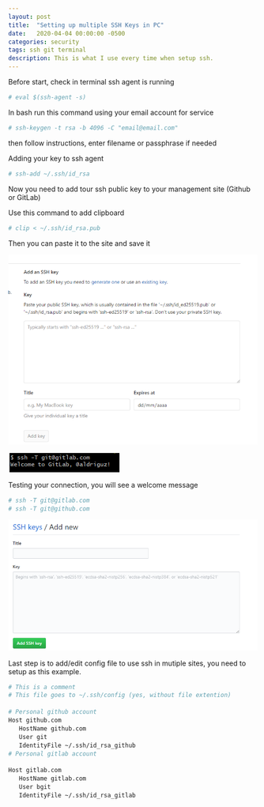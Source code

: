 ```yaml
---
layout: post
title:  "Setting up multiple SSH Keys in PC"
date:   2020-04-04 00:00:00 -0500
categories: security
tags: ssh git terminal
description: This is what I use every time when setup ssh.
---
```


Before start, check in terminal ssh agent is running

```bash
# eval $(ssh-agent -s)
```

In bash run this command using your email account for service

```bash
# ssh-keygen -t rsa -b 4096 -C "email@email.com"
```

then follow instructions, enter filename or passphrase if needed

Adding your key to ssh agent

```bash
# ssh-add ~/.ssh/id_rsa
```

Now you need to add tour ssh public key to your management site (Github or GitLab)

Use this command to add clipboard

```bash
# clip < ~/.ssh/id_rsa.pub
```

Then you can paste it to the site and save it

![/assets/img/Img0001.png](/assets/img/Img0001.png)

![/assets/img/Img0002.png](/assets/img/Img0002.png)

Testing your connection, you will see a welcome message

```bash
# ssh -T git@gitlab.com
# ssh -T git@github.com
```

![/assets/img/Img0003.png](/assets/img/Img0003.png)

Last step is to add/edit config file to use ssh in mutiple sites, you need to setup as this example.

```bash
# This is a comment 
# This file goes to ~/.ssh/config (yes, without file extention)

# Personal github account
Host github.com
   HostName github.com
   User git
   IdentityFile ~/.ssh/id_rsa_github
# Personal gitlab account

Host gitlab.com
   HostName gitlab.com
   User bgit
   IdentityFile ~/.ssh/id_rsa_gitlab
```